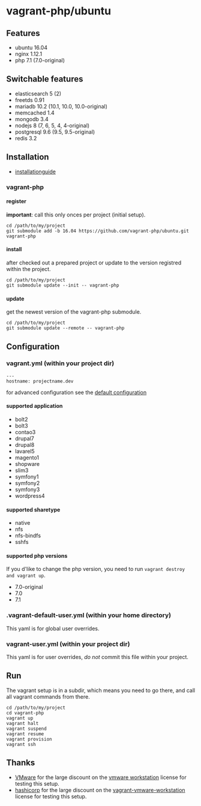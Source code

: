 # vagrant-php/ubuntu

## Features

 * ubuntu 16.04
 * nginx 1.12.1
 * php 7.1 (7.0-original)

## Switchable features

 * elasticsearch 5 (2)
 * freetds 0.91
 * mariadb 10.2 (10.1, 10.0, 10.0-original)
 * memcached 1.4
 * mongodb 3.4
 * nodejs 8 (7, 6, 5, 4, 4-original)
 * postgresql 9.6 (9.5, 9.5-original)
 * redis 3.2

## Installation

 * [installationguide][1]

### vagrant-php

#### register

**important**: call this only onces per project (initial setup).

```{.sh}
cd /path/to/my/project
git submodule add -b 16.04 https://github.com/vagrant-php/ubuntu.git vagrant-php
```

#### install

after checked out a prepared project or update to the version registred within the project.

```{.sh}
cd /path/to/my/project
git submodule update --init -- vagrant-php
```

#### update

get the newest version of the vagrant-php submodule.

```{.sh}
cd /path/to/my/project
git submodule update --remote -- vagrant-php
```

## Configuration

### vagrant.yml (within your project dir)

```{.yml}
---
hostname: projectname.dev
```

for advanced configuration see the [default configuration][2]

#### supported application

 * bolt2
 * bolt3
 * contao3
 * drupal7
 * drupal8
 * lavarel5
 * magento1
 * shopware
 * slim3
 * symfony1
 * symfony2
 * symfony3
 * wordpress4

#### supported sharetype

 * native
 * nfs
 * nfs-bindfs
 * sshfs

#### supported php versions

If you d'like to change the php version, you need to run `vagrant destroy and vagrant up`.

 * 7.0-original
 * 7.0
 * 7.1

### .vagrant-default-user.yml (within your home directory)

This yaml is for global user overrides.

### vagrant-user.yml (within your project dir)

This yaml is for user overrides, *do not* commit this file within your project.

## Run

The vagrant setup is in a subdir, which means you need to go there, and call all vagrant commands from there.

```{.sh}
cd /path/to/my/project
cd vagrant-php
vagrant up
vagrant halt
vagrant suspend
vagrant resume
vagrant provision
vagrant ssh
```

## Thanks

 * [VMware][3] for the large discount on the [vmware workstation][4] license for testing this setup.
 * [hashicorp][5] for the large discount on the [vagrant-vmware-workstation][6] license for testing this setup.

[1]: https://github.com/vagrant-php/doc
[2]: vagrant-default.yml
[3]: https://www.vmware.com
[4]: https://www.vmware.com/products/workstation/features.html
[5]: https://hashicorp.com
[6]: https://www.vagrantup.com/vmware#buy-now
